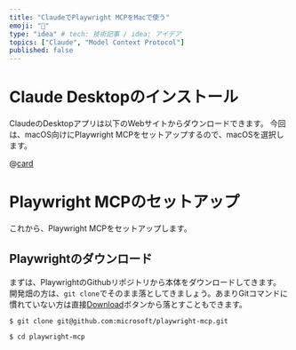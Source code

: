 ```yaml
---
title: "ClaudeでPlaywright MCPをMacで使う"
emoji: "📝"
type: "idea" # tech: 技術記事 / idea: アイデア
topics: ["Claude", "Model Context Protocol"]
published: false
---
```



# Claude Desktopのインストール

ClaudeのDesktopアプリは以下のWebサイトからダウンロードできます。
今回は、macOS向けにPlaywright MCPをセットアップするので、macOSを選択します。

@[card](https://claude.ai/download)


# Playwright MCPのセットアップ

これから、Playwright MCPをセットアップします。

## Playwrightのダウンロード
まずは、PlaywrightのGithubリポジトリから本体をダウンロードしてきます。
開発畑の方は、`git clone`でそのまま落としてきましょう。あまりGitコマンドに慣れていない方は直接[Download]()ボタンから落とすこともできます。

```
$ git clone git@github.com:microsoft/playwright-mcp.git

$ cd playwright-mcp
```